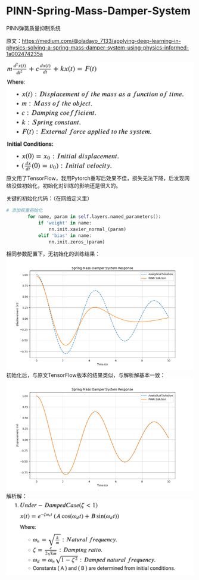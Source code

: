 # PINN-Spring-Mass-Damper-System
PINN弹簧质量抑制系统

原文：https://medium.com/@oladayo_7133/applying-deep-learning-in-physics-solving-a-spring-mass-damper-system-using-physics-informed-1a002474235a

![image](https://github.com/srrdhy/PINN-Spring-Mass-Damper-System/blob/main/images/%E6%96%B9%E7%A8%8B%E6%8F%8F%E8%BF%B0.png)
原文用了TensorFlow，我用Pytorch重写后效果不佳，损失无法下降，后发现网络没做初始化，初始化对训练的影响还是很大的。

关键的初始化代码：（在网络定义里）
```python
# 添加权重初始化
        for name, param in self.layers.named_parameters():
            if 'weight' in name:
                nn.init.xavier_normal_(param)
            elif 'bias' in name:
                nn.init.zeros_(param)
```
相同参数配置下，无初始化的训练结果：
![image](https://github.com/srrdhy/PINN-Spring-Mass-Damper-System/blob/main/images/%E6%97%A0%E5%88%9D%E5%A7%8B%E5%8C%96%E7%BB%93%E6%9E%9C.png)
初始化后，与原文TensorFlow版本的结果类似，与解析解基本一致：
![image](https://github.com/srrdhy/PINN-Spring-Mass-Damper-System/blob/main/images/%E5%88%9D%E5%A7%8B%E5%8C%96%E5%90%8E%E7%BB%93%E6%9E%9C.png)
解析解：
![image](https://github.com/srrdhy/PINN-Spring-Mass-Damper-System/blob/main/images/%E8%A7%A3%E6%9E%90%E8%A7%A3.png)
